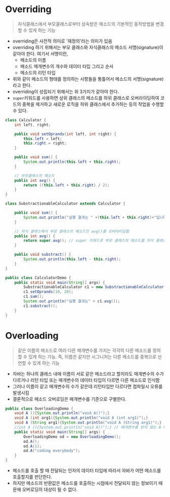 # Overriding

> 자식클래스에서 부모클래스로부터 상속받은 메소드의 기본적인 동작방법을 변경할 수 있게 하는 기능

- overriding은 사전적 의미로 '재정의'라는 의미가 있음
- overriding 하기 위해서는 부모 클래스와 자식클래스의 메소드 서명(signature)이 같아야 한다. 여기서 서명이란,
  - 메소드의 이름
  - 메소드 매개변수의 개수와 데이터 타입 그리고 순서
  - 메소드의 리턴 타입
- 위와 같이 메소드의 형태를 정의하는 사항들을 통틀어서 메소드의 서명(signature)라고 한다.
- overriding이 성립되기 위해서는 위 3가지가 같아야 한다.
- `super`키워드를 사용하면 상위 클래스의 메소드를 하위 클래스로 오버라이딩하여 코드의 중복을 제거하고 새로운 로직을 하위 클래스에서 추가하는 등의 작업을 수행할 수 있다.

```java
class Calculator {
    int left, right;

    public void setOprands(int left, int right) {
        this.left = left;
        this.right = right;
    }

    public void sum() {
        System.out.println(this.left + this.right);
    }

    // 부모클래스의 메소드
    public int avg() {
        return ((this.left + this.right) / 2);
    }
}

class SubstractionableCalculator extends Calculator {

    public void sum() {
        System.out.println("실행 결과는 " +(this.left + this.right)+"입니다.");
    }

    // 자식 클래스에서 부모 클래스의 메소드인 avg()를 오버라이딩함
    public int avg() {
        return super.avg(); // super 키워드로 부모 클래스의 메소드를 자식 클래스에서 오버라이딩하여 코드의 중복을 제거함, 여기에 추가 로직을 덧붙일 수 있음
    }

    public void substract() {
        System.out.println(this.left - this.right);
    }
}

public class CalculatorDemo {
    public static void main(String[] args) {
        SubstractionableCalculator c1 = new SubstractionableCalculator();
        c1.setOprands(10, 20);
        c1.sum();
        System.out.println("실행 결과는" + c1.avg());
        c1.substract();
    }
}
```

# Overloading

> 같은 이름의 메소드로 여러 다른 매개변수를 가지는 각각의 다른 메소드를 정의할 수 있게 하는 기능. 즉, 이름은 같지만 시그니처는 다른 메소드를 중복으로 선언할 수 있게 하는 기능

- 자바는 하나의 클래스 내에 이름이 서로 같은 메소드라고 할지라도 매개변수의 수가 다르거나 리턴 타입 또는 매개변수의 데이터 타입이 다르면 다른 메소드로 인식함
- 그러나 이름이 같고 매개변수의 수가 같은데 리턴타입만 다르다면 컴파일시 오류를 발생시킴
- 결론적으로 메소드 오버로딩은 매개변수를 기준으로 구별한다.

```java
public class OverloadingDemo {
    void A (){System.out.println("void A()");}
    void A (int arg1){System.out.println("void A (int arg1)");}
    void A (String arg1){System.out.println("void A (String arg1)");}
    //int A (){System.out.println("void A()");} // 매개변수를 받지 않는 A 메소드와 메소드의 이름, 매개변수의 수가 같으나 리턴 타입이 다른 메소드이기 때문에 컴파일시 에러를 발생시킴
    public static void main(String[] args) {
        OverloadingDemo od = new OverloadingDemo();
        od.A();
        od.A(1);
        od.A("coding everybody");
    }
}
```

- 메소드를 호출 할 때 전달되는 인자의 데이터 타입에 따라서 자바가 어떤 메소드를 호출할지를 판단한다.
- 하지만 메소드의 반환값은 메소드를 호출하는 시점에서 전달되지 않는 정보이기 때문에 오버로딩의 대상이 될 수 없다.
